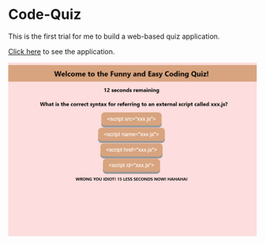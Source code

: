 # Code-Quiz

This is the first trial for me to build a web-based quiz application.

[Click here](https://tonybs03.github.io/Random-Password-Generator/) to see the application. 


![This is an image](SS.png)
